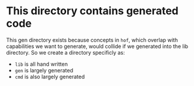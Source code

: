 # This directory contains generated code

This gen directory exists because concepts in `hof`,
which overlap with capabilities we want to generate,
would collide if we generated into the lib directory.
So we create a directory specificly as:

- `lib` is all hand written
- `gen` is largely generated
- `cmd` is also largely generated
